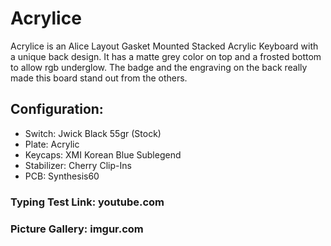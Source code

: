 # Acrylice

Acrylice is an Alice Layout Gasket Mounted Stacked Acrylic Keyboard with a unique back design. It has a matte grey color on top and a frosted bottom to allow rgb underglow. The badge and the engraving on the back really made this board stand out from the others. 


## Configuration:
- Switch: Jwick Black 55gr (Stock)
- Plate: Acrylic
- Keycaps: XMI Korean Blue Sublegend
- Stabilizer: Cherry Clip-Ins
- PCB: Synthesis60

### Typing Test Link: youtube.com

### Picture Gallery: imgur.com